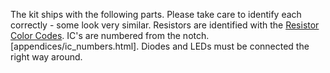 The kit ships with the following parts. Please take care to identify each correctly - some look very similar. Resistors are identified with the [Resistor Color Codes](appendices/resistor_color_codes.htm). IC's are numbered from the notch. [appendices/ic_numbers.html]. Diodes and LEDs must be connected the right way around.